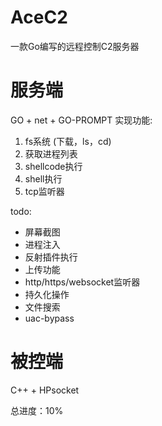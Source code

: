 # AceC2
一款Go编写的远程控制C2服务器 

# 服务端
GO + net + GO-PROMPT
实现功能:
1. fs系统 (下载，ls，cd) 
2. 获取进程列表
3. shellcode执行
4. shell执行
5. tcp监听器

todo:
- 屏幕截图
- 进程注入
- 反射插件执行
- 上传功能
- http/https/websocket监听器
- 持久化操作
- 文件搜索
- uac-bypass

# 被控端
C++ + HPsocket

总进度：10%
